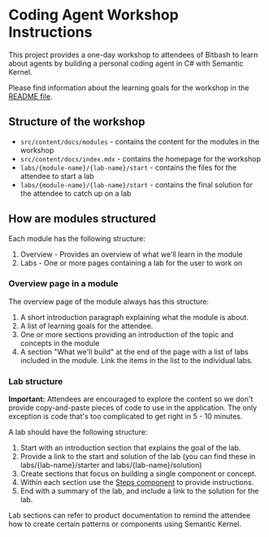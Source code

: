# Coding Agent Workshop Instructions

This project provides a one-day workshop to attendees of Bitbash to learn about
agents by building a personal coding agent in C# with Semantic Kernel.

Please find information about the learning goals for the workshop in
the [README file](./README.md).

## Structure of the workshop

- `src/content/docs/modules` - contains the content for the modules in the workshop
- `src/content/docs/index.mdx` - contains the homepage for the workshop
- `labs/{module-name}/{lab-name}/start` - contains the files for the attendee to start a lab
- `labs/{module-name}/{lab-name}/start` - contains the final solution for the attendee to catch up on a lab

## How are modules structured

Each module has the following structure:

1. Overview - Provides an overview of what we'll learn in the module
2. Labs - One or more pages containing a lab for the user to work on

### Overview page in a module

The overview page of the module always has this structure:

1. A short introduction paragraph explaining what the module is about.
2. A list of learning goals for the attendee.
3. One or more sections providing an introduction of the topic and concepts
   in the module
4. A section "What we'll build" at the end of the page with a list of labs 
   included in the module. Link the items in the list to the individual labs.

### Lab structure

**Important:** Attendees are encouraged to explore the content so we don't
provide copy-and-paste pieces of code to use in the application. The only
exception is code that's too complicated to get right in 5 - 10 minutes.

A lab should have the following structure:

1. Start with an introduction section that explains the goal of the lab.
2. Provide a link to the start and solution of the lab (you can find these in
   labs/{lab-name}/starter and labs/{lab-name}/solution)
3. Create sections that focus on building a single component or concept.
4. Within each section use the [Steps component][STEPS_COMPONENT] to provide instructions.
5. End with a summary of the lab, and include a link to the solution for the lab.

[STEPS_COMPONENT]: https://starlight.astro.build/components/steps/

Lab sections can refer to product documentation to remind the attendee how to
create certain patterns or components using Semantic Kernel.